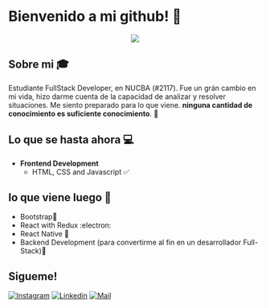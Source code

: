 <!--
**Emma7388/Emma7388** is a ✨ _special_ ✨ repository because its `README.md` (this file) appears on your GitHub profile.

Here are some ideas to get you started:

- 🔭 I’m currently working on ...
- 🌱 I’m currently learning ...
- 👯 I’m looking to collaborate on ...
- 🤔 I’m looking for help with ...
- 💬 Ask me about ...
- 📫 How to reach me: ...
- 😄 Pronouns: ...
- ⚡ Fun fact: ...
-->

# Bienvenido a mi github! 👋

<div align="center">
	<img src="https://experienciajoven.com/wp-content/uploads/2021/03/que-hace-un-programador-web.gif">
</div>

## Sobre mi :mortar_board:
Estudiante FullStack Developer, en NUCBA (#2117). Fue un grán cambio en mi vida, hizo darme cuenta de la capacidad de analizar y resolver situaciones. Me siento preparado para lo que viene. **ninguna cantidad de conocimiento es suficiente conocimiento**. 🧠

## Lo que se hasta ahora :computer:
- **Frontend Development**
	- HTML, CSS and Javascript :white_check_mark:
	

## lo que viene luego :thinking:
- Bootstrap🔭
- React with Redux :electron:
- React Native 🌱
- Backend Development (para convertirme al fin en un desarrollador Full-Stack):rofl:

## Sigueme! 
[![Instagram](https://img.shields.io/badge/-@Emma7388-red?style=flat-square&logo=instagram&logoColor=white&link=https://www.instagram.com/emma.73_88/)](https://www.instagram.com/emma.73_88/)
[![Linkedin](https://img.shields.io/badge/-Emmanuel%20Molina-blue?style=flat-square&logo=linkedin&logoColor=white&link=https://www.linkedin.com/in/elias-molina-966587237/)](https://www.linkedin.com/in/elias-molina-966587237/)
[![Mail](https://img.shields.io/badge/-eliasem1988@gmail.com-gray?style=flat-square&logo=gmail&logoColor=red&link=https://www.linkedin.com/in/elias-molina-966587237/)](mailto:eliasem1988@gmail.com)
